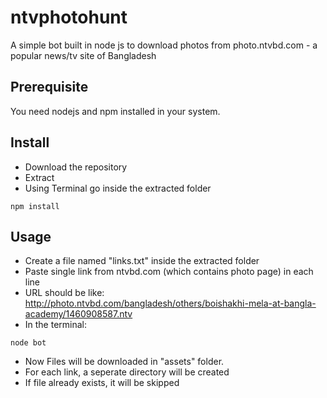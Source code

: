 # ntvphotohunt
A simple bot built in node js to download photos from photo.ntvbd.com - a popular news/tv site of Bangladesh

## Prerequisite
You need nodejs and npm installed in your system.

## Install
- Download the repository
- Extract
- Using Terminal go inside the extracted folder
```
npm install
```
 
## Usage
- Create a file named "links.txt" inside the extracted folder
- Paste single link from ntvbd.com (which contains photo page) in each line
- URL should be like: http://photo.ntvbd.com/bangladesh/others/boishakhi-mela-at-bangla-academy/1460908587.ntv
- In the terminal:
```
node bot
```
- Now Files will be downloaded in "assets" folder. 
- For each link, a seperate directory will be created
- If file already exists, it will be skipped